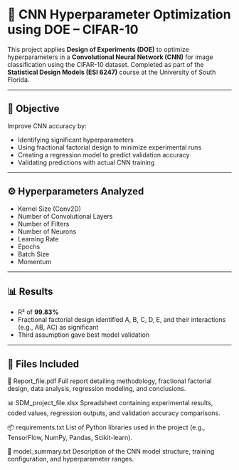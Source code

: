 # 🧠 CNN Hyperparameter Optimization using DOE – CIFAR-10

This project applies **Design of Experiments (DOE)** to optimize hyperparameters in a **Convolutional Neural Network (CNN)** for image classification using the CIFAR-10 dataset. Completed as part of the **Statistical Design Models (ESI 6247)** course at the University of South Florida.

---

## 🎯 Objective

Improve CNN accuracy by:
- Identifying significant hyperparameters
- Using fractional factorial design to minimize experimental runs
- Creating a regression model to predict validation accuracy
- Validating predictions with actual CNN training

---

## ⚙️ Hyperparameters Analyzed

- Kernel Size (Conv2D)
- Number of Convolutional Layers
- Number of Filters
- Number of Neurons
- Learning Rate
- Epochs
- Batch Size
- Momentum

---

## 📊 Results

- R² of **99.83%**
- Fractional factorial design identified A, B, C, D, E, and their interactions (e.g., AB, AC) as significant
- Third assumption gave best model validation

---

## 📁 Files Included

📄 Report_file.pdf
    Full report detailing methodology, fractional factorial design, data analysis, regression modeling, and conclusions.

📊 SDM_project_file.xlsx
    Spreadsheet containing experimental results, coded values, regression outputs, and validation accuracy comparisons.

📦 requirements.txt
    List of Python libraries used in the project (e.g., TensorFlow, NumPy, Pandas, Scikit-learn).

🧠 model_summary.txt
    Description of the CNN model structure, training configuration, and hyperparameter ranges.
